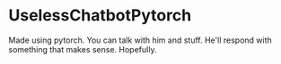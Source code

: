 # UselessChatbotPytorch

Made using pytorch. You can talk with him and stuff. He'll respond with something that makes sense. Hopefully.
